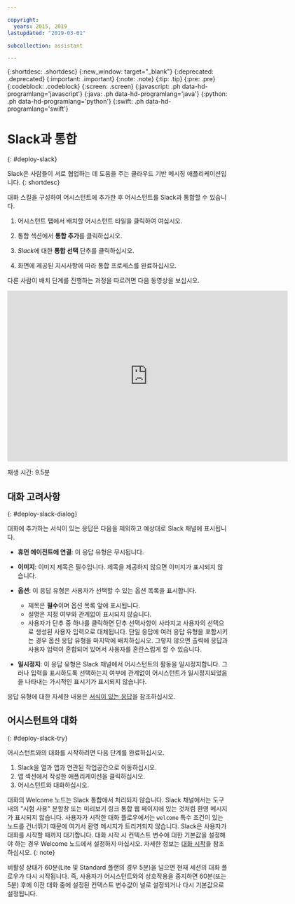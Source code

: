 ```yaml
---

copyright:
  years: 2015, 2019
lastupdated: "2019-03-01"

subcollection: assistant

---
```


{:shortdesc: .shortdesc}
{:new_window: target="_blank"}
{:deprecated: .deprecated}
{:important: .important}
{:note: .note}
{:tip: .tip}
{:pre: .pre}
{:codeblock: .codeblock}
{:screen: .screen}
{:javascript: .ph data-hd-programlang='javascript'}
{:java: .ph data-hd-programlang='java'}
{:python: .ph data-hd-programlang='python'}
{:swift: .ph data-hd-programlang='swift'}

# Slack과 통합
{: #deploy-slack}

Slack은 사람들이 서로 협업하는 데 도움을 주는 클라우드 기반 메시징 애플리케이션입니다.
{: shortdesc}

대화 스킬을 구성하여 어시스턴트에 추가한 후 어시스턴트를 Slack과 통합할 수 있습니다.

1.  어시스턴트 탭에서 배치할 어시스턴트 타일을 클릭하여 여십시오.

1.  통합 섹션에서 **통합 추가**를 클릭하십시오.

1.  *Slack*에 대한 **통합 선택** 단추를 클릭하십시오.

1.  화면에 제공된 지시사항에 따라 통합 프로세스를 완료하십시오.

다른 사람이 배치 단계를 진행하는 과정을 따르려면 다음 동영상을 보십시오.

<iframe class="embed-responsive-item" id="youtubeplayer" title="Slack 배치 단계 연습" type="text/html" width="640" height="390" src="https://www.youtube.com/embed/RBGBPJ8h4HQ?rel=0" frameborder="0" webkitallowfullscreen mozallowfullscreen allowfullscreen> </iframe>

재생 시간: 9.5분

## 대화 고려사항
{: #deploy-slack-dialog}

대화에 추가하는 서식이 있는 응답은 다음을 제외하고 예상대로 Slack 채널에 표시됩니다.

- **휴먼 에이전트에 연결**: 이 응답 유형은 무시됩니다.

- **이미지**: 이미지 제목은 필수입니다. 제목을 제공하지 않으면 이미지가 표시되지 않습니다.

- **옵션**: 이 응답 유형은 사용자가 선택할 수 있는 옵션 목록을 표시합니다.

  - 제목은 **필수**이며 옵션 목록 앞에 표시됩니다.
  - 설명은 지정 여부와 관계없이 표시되지 않습니다.
  - 사용자가 단추 중 하나를 클릭하면 단추 선택사항이 사라지고 사용자의 선택으로 생성된 사용자 입력으로 대체됩니다. 단일 응답에 여러 응답 유형을 포함시키는 경우 옵션 응답 유형을 마지막에 배치하십시오. 그렇지 않으면 출력에 응답과 사용자 입력이 혼합되어 있어서 사용자를 혼란스럽게 할 수 있습니다.

- **일시정지**: 이 응답 유형은 Slack 채널에서 어시스턴트의 활동을 일시정지합니다. 그러나 입력을 표시하도록 선택하는지 여부에 관계없이 어시스턴트가 일시정지되었음을 나타내는 가시적인 표시기가 표시되지 않습니다.


응답 유형에 대한 자세한 내용은 [서식이 있는 응답](/docs/services/assistant?topic=assistant-dialog-overview#dialog-overview-multimedia)을 참조하십시오. 

## 어시스턴트와 대화
{: #deploy-slack-try}

어시스턴트와의 대화를 시작하려면 다음 단계를 완료하십시오.

1.  Slack을 열과 앱과 연관된 작업공간으로 이동하십시오.
1.  앱 섹션에서 작성한 애플리케이션을 클릭하십시오.
1.  어시스턴트와 대화하십시오.

대화의 Welcome 노드는 Slack 통합에서 처리되지 않습니다. Slack 채널에서는 도구 내의 "시험 사용" 분할창 또는 미리보기 링크 통합 웹 페이지에 있는 것처럼 환영 메시지가 표시되지 않습니다. 사용자가 시작한 대화 플로우에서는 `welcome` 특수 조건이 있는 노드를 건너뛰기 때문에 여기서 환영 메시지가 트리거되지 않습니다. Slack은 사용자가 대화를 시작할 때까지 대기합니다. 대화 시작 시 컨텍스트 변수에 대한 기본값을 설정해야 하는 경우 Welcome 노드에서 설정하지 마십시오. 자세한 정보는 [대화 시작](/docs/services/assistant?topic=assistant-dialog-start)을 참조하십시오.
{: note}

비활성 상태가 60분(Lite 및 Standard 플랜의 경우 5분)을 넘으면 현재 세션의 대화 플로우가 다시 시작됩니다. 즉, 사용자가 어시스턴트와의 상호작용을 중지하면 60분(또는 5분) 후에 이전 대화 중에 설정된 컨텍스트 변수값이 널로 설정되거나 다시 기본값으로 설정됩니다.
